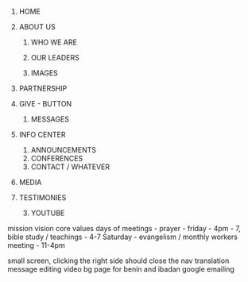 1. HOME

2. ABOUT US
    1. WHO WE ARE
    2. OUR LEADERS
  
    2. IMAGES
6. PARTNERSHIP
7. GIVE - BUTTON

    1. MESSAGES


    

3. INFO CENTER
    1. ANNOUNCEMENTS
    2. CONFERENCES
    3. CONTACT / WHATEVER
  

4. MEDIA



5. TESTIMONIES



    3. YOUTUBE

mission
vision
core values
days of meetings - 
prayer - friday - 4pm - 7,
bible study / teachings - 4-7
Saturday - evangelism / monthly workers meeting - 11-4pm



small screen, clicking the right side should close the nav
translation
message editing
video bg
page for benin and ibadan
google emailing

